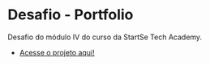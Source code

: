 # Desafio - Portfolio
Desafio do módulo IV do curso da StartSe Tech Academy.

- [Acesse o projeto aqui!](https://guilhermescr.github.io/startse-desafio-moduloIV/)
